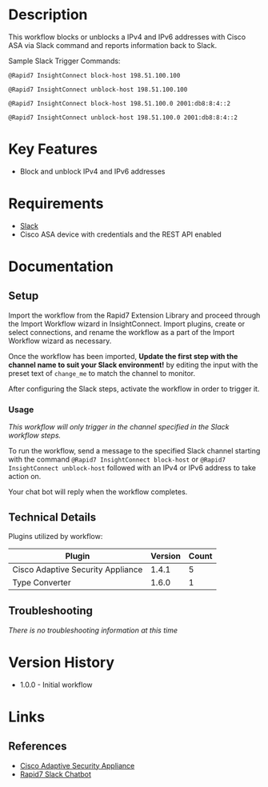 # Description

This workflow blocks or unblocks a IPv4 and IPv6 addresses with Cisco ASA via Slack command and reports information back to Slack.

Sample Slack Trigger Commands:

`@Rapid7 InsightConnect block-host 198.51.100.100`

`@Rapid7 InsightConnect unblock-host 198.51.100.100`

`@Rapid7 InsightConnect block-host 198.51.100.0 2001:db8:8:4::2`

`@Rapid7 InsightConnect unblock-host 198.51.100.0 2001:db8:8:4::2`

# Key Features

* Block and unblock IPv4 and IPv6 addresses

# Requirements

* [Slack](https://insightconnect.help.rapid7.com/docs/configure-slack-for-chatops)
* Cisco ASA device with credentials and the REST API enabled

# Documentation

## Setup

Import the workflow from the Rapid7 Extension Library and proceed through the Import Workflow wizard in InsightConnect. Import plugins, create or select connections, and rename the workflow as a part of the Import Workflow wizard as necessary.

Once the workflow has been imported, **Update the first step with the channel name to suit your Slack environment!** by editing the input with the preset text of `change_me` to match the channel to monitor.

After configuring the Slack steps, activate the workflow in order to trigger it.


### Usage

*This workflow will only trigger in the channel specified in the Slack workflow steps.*

To run the workflow, send a message to the specified Slack channel starting with the command `@Rapid7 InsightConnect block-host` or `@Rapid7 InsightConnect unblock-host` followed with an IPv4 or IPv6 address to take action on.

Your chat bot will reply when the workflow completes.

## Technical Details

Plugins utilized by workflow:

|Plugin|Version|Count|
|----|----|--------|
|Cisco Adaptive Security Appliance|1.4.1|5|
|Type Converter|1.6.0|1|


## Troubleshooting

_There is no troubleshooting information at this time_

# Version History

* 1.0.0 - Initial workflow

# Links

## References

* [Cisco Adaptive Security Appliance](https://www.cisco.com/c/en/us/products/security/adaptive-security-appliance-asa-software/index.html)
* [Rapid7 Slack Chatbot](https://insightconnect.help.rapid7.com/docs/configure-slack-for-chatops)
